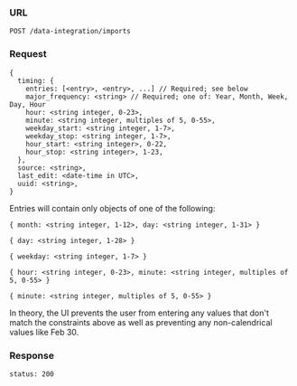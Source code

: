 ### URL

```
POST /data-integration/imports
```

### Request

```
{
  timing: {
    entries: [<entry>, <entry>, ...] // Required; see below
    major_frequency: <string> // Required; one of: Year, Month, Week, Day, Hour
    hour: <string integer, 0-23>,
    minute: <string integer, multiples of 5, 0-55>,
    weekday_start: <string integer, 1-7>,
    weekday_stop: <string integer, 1-7>,
    hour_start: <string integer>, 0-22,
    hour_stop: <string integer>, 1-23,
  },
  source: <string>,
  last_edit: <date-time in UTC>,
  uuid: <string>,
}
```

Entries will contain only objects of one of the following:

```{ month: <string integer, 1-12>, day: <string integer, 1-31> }```

```{ day: <string integer, 1-28> }```

```{ weekday: <string integer, 1-7> }```

```{ hour: <string integer, 0-23>, minute: <string integer, multiples of 5, 0-55> }```

```{ minute: <string integer, multiples of 5, 0-55> }```

In theory, the UI prevents the user from entering any values that don't match the
constraints above as well as preventing any non-calendrical values like Feb 30.

### Response

```
status: 200
```
